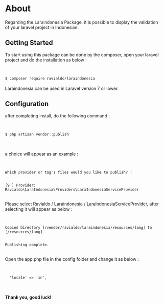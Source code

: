# About

Regarding the Laraindonesia Package, it is possible to display the validation of your laravel project in Indonesian.
<br>

## Getting Started

To start using this package can be done by the composer, open your laravel project and do the installation as below :
<br> <br>

<code>
$ composer require ravialdo/laraindonesia
</code>

<br>
Laraindonesia can be used in Laravel version 7 or lower.

## Configuration
after completing install, do the following command :
<br> <br>

<code>
$ php artisan vendor::publish
</code>
<br> <br>

a choice will appear as an example :
<br> <br>

<code>
Which provider or tag's files would you like to publish? :
  
[9 ] Provider: Ravialdo\LaraIndonesia\Providers\LaraIndonesiaServiceProvider
</code>
<br> <br>

Please select Ravialdo / Laraindonesia / LaraIndonesiaServiceProvider, after selecting it will appear as below :
<br> <br>

<code>
Copied Directory [/vendor/ravialdo/laraindonesia/resources/lang] To [/resources/lang]

Publishing complete.
</code>
<br> <br>

Open the app.php file in the config folder and change it as below :
<br> <br>

<code>
  'locale' => 'in',
</code>
<br> <br>

<b>Thank you, good luck!</b>
